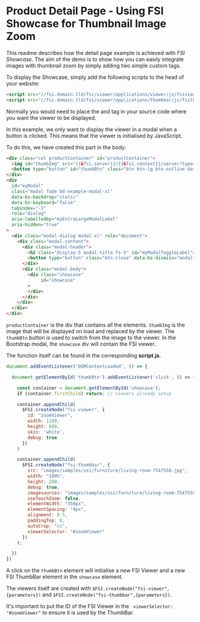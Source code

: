# Product Detail Page - Using FSI Showcase for Thumbnail Image Zoom

This readme describes how the detail page example is achieved with _FSI Showcase_.
The aim of the demo is to show how you can easily integrate images with thumbnail zoom by simply adding
two simple custom tags.

To display the Showcase, simply add the following scripts to the head of your website:

```html
<script src="//fsi.domain.tld/fsi/viewer/applications/viewer/js/fsiviewer.js"></script>
<script src="//fsi.domain.tld/fsi/viewer/applications/thumbbar/js/fsithumbbar.js"></script>
```

Normally you would need to place the *<fsi-viewer>* and <fsi-thumbbar> tag in your source code where you want the viewer to be displayed.

In this example, we only want to display the viewer in a modal when a button is clicked.
This means that the viewer is initialised by JavaScript.

To do this, we have created this part in the body:

```html
<div class="col productContainer" id="productContainer">
  <img id="thumbImg" src="{{&fsi.server}}/{{&fsi.context}}/server?type=image&source=images/samples/ssi/furniture/living-room-7547558.jpg&width=600&height=600&effects=pad(CC,FFFFFF)" width="600" alt="">
  <button type="button" id="thumbBtn" class="btn btn-lg btn-outline-dark" data-bs-target="#myModal" data-bs-toggle="modal">Show Zoom</button>
</div>
<div
  id="myModal"
  class="modal fade bd-example-modal-xl"
  data-bs-backdrop="static"
  data-bs-keyboard="false"
  tabindex="-1"
  role="dialog"
  aria-labelledby="myExtraLargeModalLabel"
  aria-hidden="true"
>
  <div class="modal-dialog modal-xl" role="document">
    <div class="modal-content">
      <div class="modal-header">
        <h2 class="display-5 modal-title fs-5" id="myModalToggleLabel"><b>Emma</b> - Bedside Table, Natural Wood</h2>
        <button type="button" class="btn-close" data-bs-dismiss="modal" aria-label="Close"></button>
      </div>
      <div class="modal-body">
        <div class="showcase"
             id="showcase"
        >
        </div>
      </div>
    </div>
  </div>
</div>
```

`productContainer` is the div that contains all the elements.
`thumbImg` is the image that will be displayed on load and replaced by the viewer.
The `thumbBtn` button is used to switch from the image to the viewer.
In the Bootstrap modal, the `showcase` div will contain the FSI viewer..

The function itself can be found in the corresponding **script.js**.
```javascript
document.addEventListener('DOMContentLoaded', () => {

  document.getElementById('thumbBtn').addEventListener('click', () => {

    const container = document.getElementById('showcase');
    if (container.firstChild) return; // viewers already setup

    container.appendChild(
      $FSI.createNode("fsi-viewer", {
        id: "zoomViewer",
        width: 1100,
        height: 600,
        skin: 'white',
        debug: true
      })
    )

    container.appendChild(
      $FSI.createNode("fsi-thumbbar", {
        src: "images/samples/ssi/furniture/living-room-7547558.jpg",
        width: "100%",
        height: 200,
        debug: true,
        imagesources: "images/samples/ssi/furniture/living-room-7547558.jpg, images/samples/ssi/furniture/living-room-7547559.jpg,images/samples/ssi/furniture/home-7547557.jpg",
        useTouchZoom: false,
        elementWidth: "350px",
        elementSpacing: "4px",
        alignment: 0.5,
        paddingTop: 0,
        autoCrop: "cc",
        viewerSelector: "#zoomViewer"
      })
    );

  })
})

```

A click on the `thumbBtn` element will initialise a new FSI Viewer and a new FSI ThumbBar element in the `showcase` element.

The viewers itself are created with `$FSI.createNode("fsi-viewer",{parameters})` and `$FSI.createNode("fsi-thumbbar",{parameters})`.

It's important to put the ID of the FSI Viewer in the ` viewerSelector: "#zoomViewer"` to ensure it is used by the ThumbBar.
